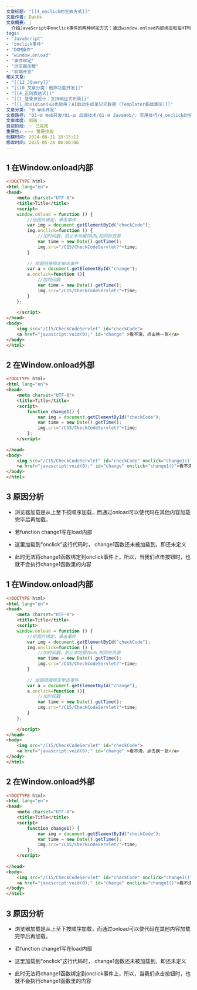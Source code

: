 ```yaml
---
文章标题: "[[4_onclick的生效方式]]" 
文章作者: Dakkk
文章概要: |
  介绍JavaScript中onclick事件的两种绑定方式：通过window.onload内部绑定和在HTML标签中直接绑定，并分析了浏览器加载顺序对事件绑定的影响。
tags:
- "JavaScript"
- "onclick事件"
- "DOM操作"
- "window.onload"
- "事件绑定"
- "浏览器加载"
- "前端开发"
相关文章:
- "[[12_JQuery]]"
- "[[10_文章分类：删除功能开发]]"
- "[[4_正则表达式]]"
- "[[1_登录页设计：支持响应式布局]]"
- "[[1_Obsidian小白也能用？AI自动生成笔记元数据 (Templater基础演示)]]"
文章分类: "🌐 Web开发"
文章路径: "03-🌐 Web开发/01-🔙 后端技术/01-🌐 JavaWeb/💡 实用技巧/4_onclick的生效方式.md"
文章难度: 初级 💧
目前阶段: ✅ 已完成
重要性: ⭐⭐⭐ 重要技能
创建时间: 2024-08-11 18:15:12
修改时间: 2025-05-28 00:00:06
---
```


## 1 在Window.onload内部

```html
<!DOCTYPE html>  
<html lang="en">  
<head>  
    <meta charset="UTF-8">  
    <title>Title</title>  
    <script>        
    window.onload = function () {  
		//给图片绑定，单击事件  
		var img = document.getElementById("checkCode"); 
		img.onclick=function () {  
			//加时间戳，防止本地缓存URL相同的资源  
			var time = new Date().getTime();  
			img.src="/C15/CheckCodeServlet?"+time;  
		}  
		
		// 给超链接绑定单击事件  
		var a = document.getElementById("change");  
		a.onclick=function (){  
			//加时间戳  
			var time = new Date().getTime();  
			img.src="/C15/CheckCodeServlet?"+time;  
		}  
	};  
  
    </script>  
</head>  
<body>  
    <img src="/C15/CheckCodeServlet" id="checkCode">  
    <a href="javascript:void(0);" id="change" >看不清，点击换一张</a>  
</body>  
</html>
```

## 2 在Window.onload外部

```html
<!DOCTYPE html>  
<html lang="en">  
<head>  
    <meta charset="UTF-8">  
    <title>Title</title>  
    <script>         
        function change1() {  
            var img = document.getElementById("checkCode");  
            var time = new Date().getTime();  
            img.src="/C15/CheckCodeServlet?"+time;  
        };  
    </script>  
    
</head>  
<body>  
    <img src="/C15/CheckCodeServlet" id="checkCode" onclick="change1()">  
    <a href="javascript:void(0);" id="change" onclick="change1()">看不清，点击换一张</a>  
</body>  
</html>
```

## 3 原因分析

- 浏览器加载是从上至下按顺序加载，而通过onload可以使代码在其他内容加载完毕后再加载。

- 若function change1写在load内部

- 这里加载到“onclick”这行代码时， change1函数还未被加载到，即还未定义

- 此时无法将change1函数绑定到onclick事件上，所以，当我们点击按钮时，也就不会执行change1函数里的内容
## 1 在Window.onload内部

```html
<!DOCTYPE html>  
<html lang="en">  
<head>  
    <meta charset="UTF-8">  
    <title>Title</title>  
    <script>        
    window.onload = function () {  
		//给图片绑定，单击事件  
		var img = document.getElementById("checkCode"); 
		img.onclick=function () {  
			//加时间戳，防止本地缓存URL相同的资源  
			var time = new Date().getTime();  
			img.src="/C15/CheckCodeServlet?"+time;  
		}  
		
		// 给超链接绑定单击事件  
		var a = document.getElementById("change");  
		a.onclick=function (){  
			//加时间戳  
			var time = new Date().getTime();  
			img.src="/C15/CheckCodeServlet?"+time;  
		}  
	};  
  
    </script>  
</head>  
<body>  
    <img src="/C15/CheckCodeServlet" id="checkCode">  
    <a href="javascript:void(0);" id="change" >看不清，点击换一张</a>  
</body>  
</html>
```

## 2 在Window.onload外部

```html
<!DOCTYPE html>  
<html lang="en">  
<head>  
    <meta charset="UTF-8">  
    <title>Title</title>  
    <script>         
        function change1() {  
            var img = document.getElementById("checkCode");  
            var time = new Date().getTime();  
            img.src="/C15/CheckCodeServlet?"+time;  
        };  
    </script>  
    
</head>  
<body>  
    <img src="/C15/CheckCodeServlet" id="checkCode" onclick="change1()">  
    <a href="javascript:void(0);" id="change" onclick="change1()">看不清，点击换一张</a>  
</body>  
</html>
```

## 3 原因分析

- 浏览器加载是从上至下按顺序加载，而通过onload可以使代码在其他内容加载完毕后再加载。

- 若function change1写在load内部

- 这里加载到“onclick”这行代码时， change1函数还未被加载到，即还未定义

- 此时无法将change1函数绑定到onclick事件上，所以，当我们点击按钮时，也就不会执行change1函数里的内容